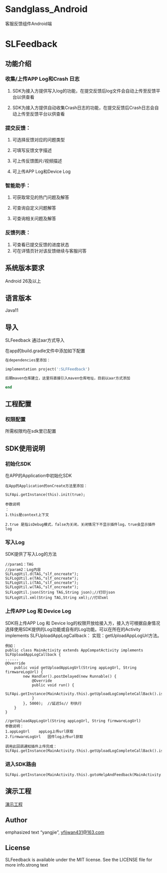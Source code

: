 # Sandglass_Android
客服反馈组件Android端
# SLFeedback

## 功能介绍

### 收集/上传APP Log和Crash 日志

1. SDK为接入方提供写入log的功能，在提交反馈后log文件会自动上传至反馈平台以供查看

2. SDK为接入方提供自动收集Crash日志的功能，在提交反馈后Crash日志会自动上传至反馈平台以供查看

### 提交反馈：
1. 可选择反馈对应的问题类型

2. 可填写反馈文字描述

3. 可上传反馈图片/视频描述

4. 可上传APP Log和Device Log

### 智能助手：
1. 可获取常见的热门问题及解答

2. 可查询自定义问题解答

3. 可查询相关问题及解答

### 反馈列表：
1. 可查看已提交反馈的进度状态
2. 可在详情页针对该反馈继续与客服问答

## 系统版本要求
Android 26及以上

## 语言版本
Java11


## 导入
SLFeedback 通过aar方式导入

在app的build.gradle文件中添加如下配置

```ruby
在dependencies里添加：

implementation project(':SLFFeedback')

后期maven仓库建立，这里将直接引入maven仓库地址，目前以aar方式添加

end

```

## 工程配置

### 权限配置
所需权限均在sdk里已配置

## SDK使用说明

### 初始化SDK
在APP的Application中初始化SDK
```
在App的Application的onCreate方法里添加：

SLFApi.getInstance(this).init(true);

参数说明
：
1.this是context上下文

2.true 是指isDebug模式，false为关闭，关闭情况下不显示插件log，true会显示插件log
```
### 写入Log
SDK提供了写入Log的方法
```
//param1：TAG
//param2：Log内容
SLFLogUtil.d(TAG,"slf_oncreate");
SLFLogUtil.e(TAG,"slf_oncreate");
SLFLogUtil.i(TAG,"slf_oncreate");
SLFLogUtil.w(TAG,"slf_oncreate");
SLFLogUtil.json(String TAG,String json);//打印json
SLFLogUtil.xml(String TAG,String xml);//打印xml
```
### 上传APP Log 和 Device Log
SDK将上传APP Log 和 Device log的权限开放给接入方，接入方可根据自身情况选择使用SDK提供的Log功能或自有的Log功能。可以在所在的Activity implements SLFUploadAppLogCallback：
实现：getUploadAppLogUrl方法。
```
例如：
public class MainActivity extends AppCompatActivity implements SLFUploadAppLogCallback {
......
@Override
    public void getUploadAppLogUrl(String appLogUrl, String firmwareLogUrl) {
        new Handler().postDelayed(new Runnable() {
            @Override
            public void run() {
                SLFApi.getInstance(MainActivity.this).getUploadLogCompleteCallBack().isUploadComplete(true,"appLog.zip","firmwareLog.zip");
            }
        }, 5000);  //延迟5s// 秒执行
    }
}

//getUploadAppLogUrl(String appLogUrl, String firmwareLogUrl)
参数说明：
1.appLogUrl    appLog上传url获取
2.firmwareLogUrl   固件log上传url获取

调用此回调通知插件上传完成：
SLFApi.getInstance(MainActivity.this).getUploadLogCompleteCallBack().isUploadComplete(true,"appLog.zip","firmwareLog.zip");

```
### 进入SDK路由
```
SLFApi.getInstance(MainActivity.this).gotoHelpAndFeedback(MainActivity.this);
```

## 演示工程
[演示工程](https://github.com/WLYWS/Sandglass_Project_android)

## Author


emphasized text
“yangjie”, yfijwan431@163.com



## License



SLFeedback is available under the MIT license. See the LICENSE file for more info.strong text
